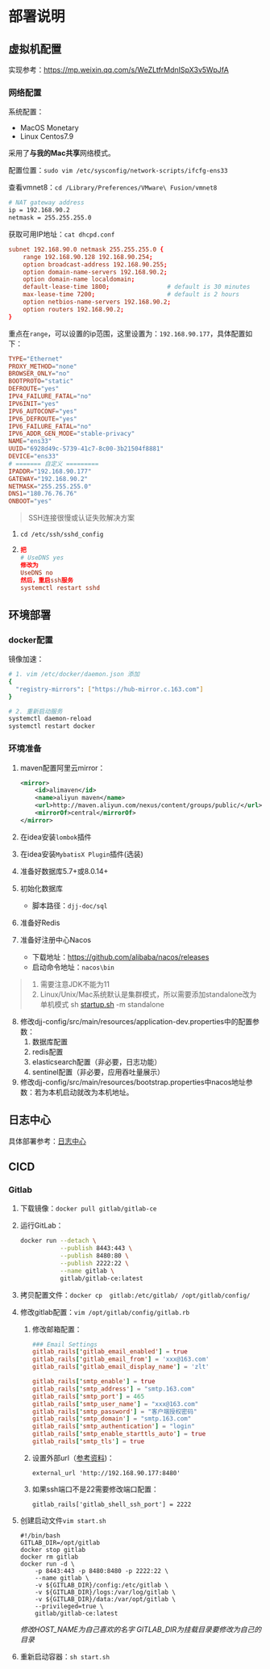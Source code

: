 # 部署说明

## 虚拟机配置

实现参考：https://mp.weixin.qq.com/s/WeZLtfrMdnISpX3v5WpJfA

### **网络配置**

系统配置：

- MacOS Monetary
- Linux Centos7.9 

采用了**与我的Mac共享**网络模式。

配置位置：`sudo vim /etc/sysconfig/network-scripts/ifcfg-ens33`

查看vmnet8：`cd /Library/Preferences/VMware\ Fusion/vmnet8`

```bash
# NAT gateway address
ip = 192.168.90.2
netmask = 255.255.255.0
```

获取可用IP地址：`cat dhcpd.conf`

```conf
subnet 192.168.90.0 netmask 255.255.255.0 {
	range 192.168.90.128 192.168.90.254;
	option broadcast-address 192.168.90.255;
	option domain-name-servers 192.168.90.2;
	option domain-name localdomain;
	default-lease-time 1800;                # default is 30 minutes
	max-lease-time 7200;                    # default is 2 hours
	option netbios-name-servers 192.168.90.2;
	option routers 192.168.90.2;
}
```

重点在`range`，可以设置的ip范围，这里设置为：`192.168.90.177`，具体配置如下：

```conf
TYPE="Ethernet"
PROXY_METHOD="none"
BROWSER_ONLY="no"
BOOTPROTO="static"
DEFROUTE="yes"
IPV4_FAILURE_FATAL="no"
IPV6INIT="yes"
IPV6_AUTOCONF="yes"
IPV6_DEFROUTE="yes"
IPV6_FAILURE_FATAL="no"
IPV6_ADDR_GEN_MODE="stable-privacy"
NAME="ens33"
UUID="6928d49c-5739-41c7-8c00-3b21504f8881"
DEVICE="ens33"
# ======= 自定义 =========
IPADDR="192.168.90.177"
GATEWAY="192.168.90.2"
NETMASK="255.255.255.0"
DNS1="180.76.76.76"
ONBOOT="yes"
```

> SSH连接很慢或认证失败解决方案

1. `cd /etc/ssh/sshd_config`

2. ```conf
   把
   # UseDNS yes
   修改为
   UseDNS no
   然后，重启ssh服务
   systemctl restart sshd
   ```



## 环境部署

### docker配置

镜像加速：

```bash
# 1. vim /etc/docker/daemon.json 添加
{
  "registry-mirrors": ["https://hub-mirror.c.163.com"]
}

# 2. 重新启动服务
systemctl daemon-reload
systemctl restart docker
```



### 环境准备

1. maven配置阿里云mirror：

   ```xml
   <mirror>  
       <id>alimaven</id>  
       <name>aliyun maven</name>  
       <url>http://maven.aliyun.com/nexus/content/groups/public/</url>  
       <mirrorOf>central</mirrorOf>          
   </mirror>
   ```

2. 在idea安装`lombok`插件

3. 在idea安装`MybatisX Plugin`插件(选装)

4. 准备好数据库5.7+或8.0.14+

5. 初始化数据库

   - 脚本路径：`djj-doc/sql`

6. 准备好Redis

7. 准备好注册中心Nacos

   - 下载地址：https://github.com/alibaba/nacos/releases
   - 启动命令地址：`nacos\bin`

> 1. 需要注意JDK不能为11
> 2. Linux/Unix/Mac系统默认是集群模式，所以需要添加standalone改为单机模式
>    sh [startup.sh](http://startup.sh/) -m standalone

8. 修改djj-config/src/main/resources/application-dev.properties中的配置参数：
   1. 数据库配置
   2. redis配置
   3. elasticsearch配置（非必要，日志功能）
   4. sentinel配置（非必要，应用吞吐量展示）
9. 修改djj-config/src/main/resources/bootstrap.properties中nacos地址参数：若为本机启动就改为本机地址。



## 日志中心

具体部署参考：[日志中心](../e-function/日志中心.md)

## CICD

### Gitlab

1. 下载镜像：`docker pull gitlab/gitlab-ce`

2. 运行GitLab：

   ```bash
   docker run --detach \
              --publish 8443:443 \
              --publish 8480:80 \
              --publish 2222:22 \
              --name gitlab \
              gitlab/gitlab-ce:latest
   ```

3. 拷贝配置文件：`docker cp  gitlab:/etc/gitlab/ /opt/gitlab/config/`

4. 修改gitlab配置：`vim /opt/gitlab/config/gitlab.rb`

   1. 修改邮箱配置：

      ```conf
      ### Email Settings
      gitlab_rails['gitlab_email_enabled'] = true
      gitlab_rails['gitlab_email_from'] = 'xxx@163.com'
      gitlab_rails['gitlab_email_display_name'] = 'zlt'
      
      gitlab_rails['smtp_enable'] = true
      gitlab_rails['smtp_address'] = "smtp.163.com"
      gitlab_rails['smtp_port'] = 465
      gitlab_rails['smtp_user_name'] = "xxx@163.com"
      gitlab_rails['smtp_password'] = "客户端授权密码"
      gitlab_rails['smtp_domain'] = "smtp.163.com"
      gitlab_rails['smtp_authentication'] = "login"
      gitlab_rails['smtp_enable_starttls_auto'] = true
      gitlab_rails['smtp_tls'] = true
      ```

   2. 设置外部url（[参考资料](https://blog.csdn.net/atlasun/article/details/115749373))：

      ```
      external_url 'http://192.168.90.177:8480'
      ```

   3. 如果ssh端口不是22需要修改端口配置：

      ```
      gitlab_rails['gitlab_shell_ssh_port'] = 2222
      ```

5. 创建启动文件`vim start.sh`

   ```shel
   #!/bin/bash
   GITLAB_DIR=/opt/gitlab
   docker stop gitlab
   docker rm gitlab
   docker run -d \
       -p 8443:443 -p 8480:8480 -p 2222:22 \
       --name gitlab \
       -v ${GITLAB_DIR}/config:/etc/gitlab \
       -v ${GITLAB_DIR}/logs:/var/log/gitlab \
       -v ${GITLAB_DIR}/data:/var/opt/gitlab \
       --privileged=true \
       gitlab/gitlab-ce:latest
   ```

   *修改HOST_NAME为自己喜欢的名字*
   *GITLAB_DIR为挂载目录要修改为自己的目录*

6. 重新启动容器：`sh start.sh`


